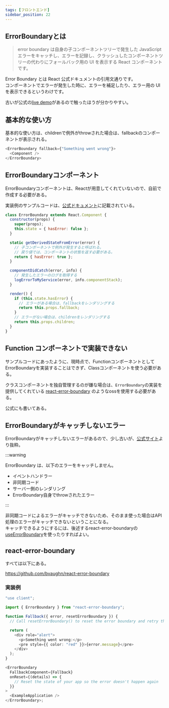 ```yaml
---
tags: [フロントエンド]
sidebar_position: 22
---
```


## ErrorBoundaryとは
> error boundary は自身の子コンポーネントツリーで発生した JavaScript エラーをキャッチし、エラーを記録し、クラッシュしたコンポーネントツリーの代わりにフォールバック用の UI を表示する React コンポーネントです。

Error Boundary とは React 公式ドキュメントの引用文通りです。  
コンポーネントでエラーが発生した時に、エラーを補足したり、エラー用の UI を表示できるというわけです。  

古いが公式の[live demo](https://codepen.io/gaearon/pen/wqvxGa?editors=0010)があるので触ったほうが分かりやすい。

## 基本的な使い方
基本的な使い方は、childrenで例外がthrowされた場合は、fallbackのコンポーネントが表示される。

```js
<ErrorBoundary fallback={"Something went wrong"}>
  <Component />
</ErrorBoundary>
```

## ErrorBoundaryコンポーネント
ErrorBoundaryコンポーネントは、Reactが用意してくれていないので、自前で作成する必要がある。

実装例のサンプルコードは、[公式ドキュメント](https://ja.react.dev/reference/react/Component#catching-rendering-errors-with-an-error-boundary)に記載されている。

```js
class ErrorBoundary extends React.Component {
  constructor(props) {
    super(props);
    this.state = { hasError: false };
  }

  static getDerivedStateFromError(error) {
    // 子コンポーネントで例外が発生すると呼ばれる。
    // 戻り値では、コンポーネントの状態を返す必要がある。
    return { hasError: true };
  }

  componentDidCatch(error, info) {
    // 発生したエラーのログを取得する
    logErrorToMyService(error, info.componentStack);
  }

  render() {
    if (this.state.hasError) {
      // エラーがある場合は、fallbackをレンダリングする
      return this.props.fallback;
    }
    // エラーがない場合は、childrenをレンダリングする
    return this.props.children;
  }
}
```

## Function コンポーネントで実装できない
サンプルコードにあったように、現時点で、FunctionコンポーネントとしてErrorBoundaryを実装することはできず、Classコンポーネントを使う必要がある。

クラスコンポーネントを独自管理するのが嫌な場合は、`ErrorBoundary`の実装を提供してくれている [react-error-boundary](https://github.com/bvaughn/react-error-boundary) のようなossを使用する必要がある。

公式にも書いてある。

## ErrorBoundaryがキャッチしないエラー
ErrorBoundaryがキャッチしないエラーがあるので、少し古いが、[公式サイト](https://17.reactjs.org/docs/error-boundaries.html#introducing-error-boundaries)より抜粋。  
  
:::warning
  
ErrorBoundary は、以下のエラーをキャッチしません。  
* イベントハンドラー
* 非同期コード
* サーバー側のレンダリング
* ErrorBoundary自身でthrowされたエラー
  
:::

非同期コードによるエラーがキャッチできないため、そのまま使った場合はAPI処理のエラーがキャッチできないということになる。  
キャッチできるようにするには、後述するreact-error-boundaryの[useErrorBoundary](https://github.com/bvaughn/react-error-boundary?tab=readme-ov-file#useerrorboundary-hook)を使ったりすればよい。  

## react-error-boundary
すべては以下にある。

https://github.com/bvaughn/react-error-boundary

### 実装例

```ts
"use client";

import { ErrorBoundary } from "react-error-boundary";

function Fallback({ error, resetErrorBoundary }) {
  // Call resetErrorBoundary() to reset the error boundary and retry the render.

  return (
    <div role="alert">
      <p>Something went wrong:</p>
      <pre style={{ color: "red" }}>{error.message}</pre>
    </div>
  );
}

<ErrorBoundary
  FallbackComponent={Fallback}
  onReset={(details) => {
    // Reset the state of your app so the error doesn't happen again
  }}
>
  <ExampleApplication />
</ErrorBoundary>;
```
